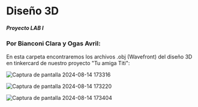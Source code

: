 # Diseño 3D
##### Proyecto LAB I 
### Por Bianconi Clara y Ogas Avril:
En esta carpeta encontraremos los archivos .obj (Wavefront) del diseño 3D en tinkercard de nuestro proyecto "Tu amiga Titi":

![Captura de pantalla 2024-08-14 173316](https://github.com/user-attachments/assets/7cc2b322-8de7-433b-9c48-1d845e626ed1)

![Captura de pantalla 2024-08-14 173220](https://github.com/user-attachments/assets/c427870f-de7e-4cdd-b1b5-201b0c309a22)

![Captura de pantalla 2024-08-14 173404](https://github.com/user-attachments/assets/c081b9b7-21cb-4d87-b9af-abf4389375e8)


